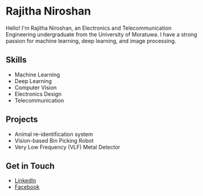 # Rajitha Niroshan

Hello! I'm Rajitha Niroshan, an Electronics and Telecommunication Engineering undergraduate from the University of Moratuwa. I have a strong passion for machine learning, deep learning, and image processing.

## Skills
- Machine Learning
- Deep Learning
- Computer Vision
- Electronics Design
- Telecommunication

## Projects
- Animal re-identification system
- Vision-based Bin Picking Robot
- Very Low Frequency (VLF) Metal Detector

## Get in Touch
- [LinkedIn](www.linkedin.com/in/nirorajitha)
- [Facebook](https://www.facebook.com/profile.php?id=100008446302319&mibextid=LQQJ4d)
